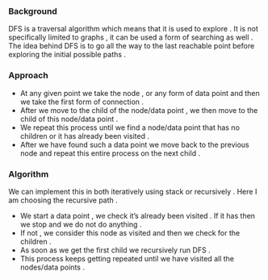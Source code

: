 
### Background 

DFS is a traversal algorithm which means that it is used to explore . It is not specifically limited to graphs , it can be used a form of searching as well . The idea behind DFS is to go all the way to the last reachable point before exploring the initial possible paths . 


### Approach 

- At any given point we take the node , or any form of data point and then we take the first form of connection . 
- After we move to the child of the node/data point , we then move to the child of this node/data point . 
- We repeat this process until we find a node/data point that has no children or it has already been visited . 
- After we have found such a data point we move back to the previous node and repeat this entire process on the next child . 


### Algorithm 
We can implement this in both iteratively using stack or recursively . Here I am choosing the recursive path .
- We start a data point , we check it’s already been visited . If it has then we stop and we do not do anything . 
- If not , we consider this node as visited and then we check for the children . 
- As soon as we get the first child we recursively run DFS .
- This process keeps getting repeated until we have visited all the nodes/data points . 


